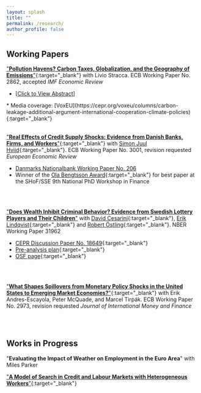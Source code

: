 ```yaml
---
layout: splash
title: ""
permalink: /research/
author_profile: false
---
```

## Working Papers
["**Pollution Havens? Carbon Taxes, Globalization, and the Geography of Emissions**"](https://www.ecb.europa.eu/pub/pdf/scpwps/ecb.wp2862~47f293b3f5.en.pdf){:target="_blank"} with Livio Stracca. ECB Working Paper No. 2862, accepted *IMF Economic Review*
* [<a href="#/" onclick="visib('abstract_carbontaxes')">Click to View Abstract</a>]
<div id="abstract_carbontaxes" style="display: none; text-align: justify; line-height: 100%" ><small>
This paper studies the impact of national carbon taxes on emissions. To do so, we construct a cross-country panel dataset, matching measures of emissions of carbon dioxide with information on the introduction of carbon taxes and their implied price on carbon. Importantly, we consider both measures of *territorial* emissions - emissions emitted within a country's borders - and *consumption* emissions - emissions emitted anywhere in the world to satisfy domestic demand. Using panel local projection methods, we find that carbon taxes reduce territorial emissions over time, but have no significant effect on consumption emissions. Our estimates are robust to propensity-score weighting adjustments and are driven by countries which are more open to trade. Carbon taxes also lead to a modest increase in imports, suggesting that international trade may act as a conduit for reallocating the production of emissions away from locations where carbon is taxed. Together, our findings highlight the limitations of national carbon taxes in isolation, and the importance of international cooperation in reducing global emissions.
</small></div>
* Media coverage: [VoxEU](https://cepr.org/voxeu/columns/carbon-leakage-additional-argument-international-cooperation-climate-policies){:target="_blank"}
<!-- This paper studies the impact of national carbon taxes on emissions. To do so, we construct a cross-country panel dataset, matching measures of emissions of carbon dioxide with information on the introduction of carbon taxes and their implied price on carbon. Importantly, we consider both measures of *territorial* emissions - emissions emitted within a country's borders - and *consumption* emissions - emissions emitted anywhere in the world to satisfy domestic demand. Using panel local projection methods, we find that carbon taxes reduce territorial emissions over time, but have no significant effect on consumption emissions. Our estimates are robust to propensity-score weighting adjustments and are driven by countries which are more open to trade. Carbon taxes also lead to a modest increase in imports, suggesting that international trade may act as a conduit for reallocating the production of emissions away from locations where carbon is taxed. Together, our findings highlight the limitations of national carbon taxes in isolation, and the importance of international cooperation in reducing global emissions. -->
<br/><br/>

["**Real Effects of Credit Supply Shocks: Evidence from Danish Banks, Firms, and Workers**"](https://www.ecb.europa.eu/pub/pdf/scpwps/ecb.wp3001~2650b4b003.en.pdf?10f15586e9ccf06b6ad71338f95814a6){:target="_blank"} with [Simon Juul Hviid](https://sites.google.com/view/sjhviid/home){:target="_blank"}. ECB Working Paper No. 3001, revision requested *European Economic Review*
* [Danmarks Nationalbank Working Paper No. 206](https://www.nationalbanken.dk/en/news-and-knowledge/publications-and-speeches/working-paper/2024/real-effects-of-credit-supply-shocks-evidence-from-danish-banks-firms-and-workers)
* Winner of the [Ola Bengtsson Award](https://www.hhs.se/en/houseoffinance/outreach/news--press/news/2020/ola-bengtsson-award-for-best-finance-phd-paper/){:target="_blank"} for best paper at the SHoF/SSE 9th National PhD Workshop in Finance
<!-- Bank lending cuts can lead firms to reduce their level of employment, yet little is known how these shocks affect the composition of firms' employees and outcomes at the worker level.  This paper investigates the effect of bank distress on the provision of credit, and its effects on employment beyond firm level aggregates.  To do so, we use a novel dataset built from administrative and tax records linking all banks, firms, and workers in Denmark.  We show that banks that were particularly exposed to the 2008/2009 financial crisis cut lending to firms, and firms were unable to fully compensate with financing from alternate sources. The decrease in credit supply led to a drop in firm level employment with effects concentrated amongst firms with low pre-crisis liquidity, and on employment of nonmanagerial and low-educated employees.  At the worker level, we find that positive effects on unemployment were driven by effects on nonmanagerial, low-educated, and short-tenured workers, as well as workers in low-skill occupations.  Our estimates suggest that cuts in bank lending can account for up to 6% of the fall in total employment, and are an important factor behind heterogeneous employment dynamics in times of contractionary credit. -->
<br/><br/>

["**Does Wealth Inhibit Criminal Behavior? Evidence from Swedish Lottery Players and Their Children**"](https://www.nber.org/papers/w31962) with [David Cesarini](https://sites.google.com/a/nyu.edu/dac12/home){:target="_blank"}, [Erik Lindqvist](https://sites.google.com/site/eriklindqvistsse/){:target="_blank"} and [Robert Östling](https://sites.google.com/view/robertostling){:target="_blank"}. NBER Working Paper 31962
* [CEPR Discussion Paper No. 18649](https://cepr.org/publications/dp18649){:target="_blank"}
* [Pre-analysis plan](https://cschroe.github.io/files/Pre-analysis_plan_210616.pdf){:target="_blank"}
* [OSF page](https://osf.io/gw35j/){:target="_blank"}
<!-- There is a well-established negative gradient between economic status and crime, but its underlying causal mechanisms are not well understood. We use data on four Swedish lotteries matched to data on criminal convictions to gauge the causal effect of financial windfalls on player's own crime and their children's delinquency. We estimate a positive but statistically insignificant effect of lottery wealth on players' own conviction risk. Our estimates allow us to rule out effects one fifth as large as the cross-sectional gradient between income and crime. We also estimate a less precise null effect of parental lottery wealth on child delinquency. -->
<br/><br/>

["**What Shapes Spillovers from Monetary Policy Shocks in the United States to Emerging Market Economies?**"](https://www.ecb.europa.eu/pub/pdf/scpwps/ecb.wp2973~048ef3f3dd.en.pdf?8a0dcc11e8b68710ff9a4d7ebd84a878){:target="_blank"} with Erik Andres-Escayola, Peter McQuade, and Marcel Tirpák. ECB Working Paper No. 2973, revision requested *Journal of International Money and Finance*
<!-- Monetary policy decisions by the Federal Reserve System in the US are widely recognised to have spillover effects on the rest of the world. In this paper, we focus on the asymmetric effects of US monetary policy shocks on macro-financial outcomes in emerging market economies (EMEs). We shed light on how domestic factors shape external monetary policy spillover effects using indicators on the macro-financial vulnerabilities and monetary policy stances of EMEs. We find that a surprise tightening of monetary policy in the US leads to an immediate tightening of financial conditions which leads to a decline in activity and prices in EMEs over one year. Importantly, these effects are amplified in periods of high vulnerabilities and attenuated when EMEs follow a prudent monetary policy stance. Our findings help explain the greater resilience of many EMEs to the Fed’s post-COVID-19 tightening cycle, and highlight the benefits of the broad improvements of monetary policy frameworks in these countries. -->
<br/><br/>


## Works in Progress
"**Evaluating the Impact of Weather on Employment in the Euro Area**" with Miles Parker

["**A Model of Search in Credit and Labour Markets with Heterogeneous Workers**"](https://cschroe.github.io/files/schroeder_bank_labour_search.pdf){:target="_blank"}
<!-- How do frictions in credit markets affect firms' choices over which workers to hire?  To study this question, I build a search and matching model of credit and labour markets with heterogeneous labour.  Firms first search for a bank to cover the costs of posting a vacancy.  Firms that secure financing then search for workers of varying skill in the labour market.  Upon meeting a worker the firm faces a trade-off: hire that worker in the present period and produce output, or wait for a potentially higher skilled worker to come along.  Firms' optimal behaviour is determined by tightness in the labour market, itself determined by frictions in both credit and labour markets.  Greater credit market frictions drive labour market tightness down, leading firms to seek higher skilled workers. -->
<br/><br/>

<!-- "*Inflation in Emerging Market Economies: Domestic and Global Drivers Through the Lens of the Phillips Curve*" with Larry Cui and Marcel Tirpák
<br/><br/> -->

<!-- "*Outside Options in the Market for Banks*" with [Simon Juul Hviid](https://www.nationalbanken.dk/en/research/economists/Pages/Simon-Juul-Hviid.aspx){:target="_blank"} -->